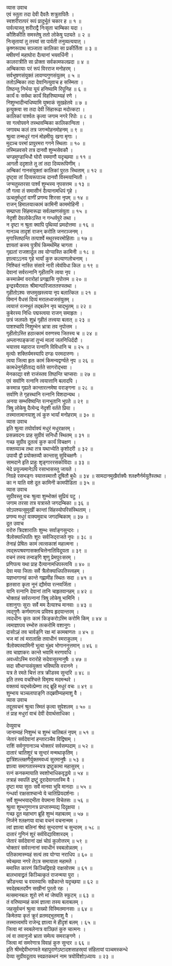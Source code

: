 व्यास उवाच  
एवं स्तुता तदा देवी दैवतैः शत्रुतापितैः ।  
स्वशरीरात्परं रूपं प्रादुर्भूतं चकार ह ॥ १ ॥  
पार्वत्यास्तु शरीराद्वै निःसृता चाम्बिका यदा ।  
कौशिकीति समस्तेषु ततो लोकेषु पठ्यते ॥ २ ॥  
निःसृतायां तु तस्यां सा पार्वती तनुव्यत्ययात् ।  
कृष्णरूपाथ सञ्जाता कालिका सा प्रकीर्तिता ॥ ३ ॥  
मषीवर्णा महाघोरा दैत्यानां भयवर्धिनी ।  
कालरात्रीति सा प्रोक्ता सर्वकामफलप्रदा ॥ ४ ॥  
अम्बिकायाः परं रूपं विरराज मनोहरम् ।  
सर्वभूषणसंयुक्तं लावण्यगुणसंयुतम् ॥ ५ ॥  
ततोऽम्बिका तदा देवानित्युवाच ह सस्मिता ।  
तिष्ठन्तु निर्भया यूयं हनिष्यामि रिपूनिह ॥ ६ ॥  
कार्यं वः सर्वथा कार्यं विहरिष्याम्यहं रणे ।  
निशुम्भादीन्वधिष्यामि युष्माकं सुखहेतवे ॥ ७ ॥  
इत्युक्त्वा सा तदा देवी सिंहारूढा मदोत्कटा ।  
कालिकां पार्श्वतः कृत्वा जगाम नगरे रिपोः ॥ ८ ॥  
सा गत्वोपवने तस्थावम्बिका कालिकान्विता ।  
जगावथ कलं तत्र जगन्मोहनमोहनम् ॥ ९ ॥  
श्रुत्वा तन्मधुरं गानं मोहमीयुः खगा मृगाः ।  
मुदञ्च परमां प्रापुरमरा गगने स्थिताः ॥ १० ॥  
तस्मिन्नवसरे तत्र दानवौ शुम्भसेवकौ ।  
चण्डमुण्डाभिधौ घोरौ रममाणौ यदृच्छया ॥ ११ ॥  
आगतौ ददृशाते तु तां तदा दिव्यरूपिणीम् ।  
अम्बिकां गानसंयुक्तां कालिकां पुरतः स्थिताम् ॥ १२ ॥  
दृष्ट्वा तां दिव्यरूपाञ्च दानवौ विस्मयान्वितौ ।  
जग्मतुस्तरसा पार्श्वं शुम्भस्य नृपसत्तम ॥ १३ ॥  
तौ गत्वा तं समासीनं दैत्यानामधिपं गृहे ।  
ऊचतुर्मधुरां वाणीं प्रणम्य शिरसा नृपम् ॥ १४ ॥  
राजन् हिमालयात्कामं कामिनी काममोहिनी ।  
सम्प्राप्ता सिंहमारूढा सर्वलक्षणसंयुता ॥ १५ ॥  
नेदृशी देवलोकेऽस्ति न गन्धर्वपुरे तथा ।  
न दृष्टा न श्रुता क्वापि पृथिव्यां प्रमदोत्तमा ॥ १६ ॥  
गानञ्च तादृशं राजन् करोति जनरञ्जनम् ।  
मृगास्तिष्ठन्ति तत्पार्श्वे मथुरस्वरमोहिताः ॥ १७ ॥  
ज्ञायतां कस्य पुत्रीयं किमर्थमिह चागता ।  
गृह्यतां राजशार्दूल तव योग्यास्ति कामिनी ॥ १८ ॥  
ज्ञात्वाऽऽनय गृहे भार्यां कुरु कल्याणलोचनाम् ।  
निश्चितं नास्ति संसारे नारी त्वेवंविधा किल ॥ १९ ॥  
देवानां सर्वरत्नानि गृहीतानि त्वया नृप ।  
कस्मान्नेमां वरारोहां प्रगह्णासि नृपोत्तम ॥ २० ॥  
इन्द्रस्यैरावतः श्रीमान्पारिजाततरुस्तथा ।  
गृहीतोऽश्वः सप्तमुखस्त्वया नृप बलात्किल ॥ २१ ॥  
विमानं वैधसं दिव्यं मरालध्वजसंयुतम् ।  
त्वयात्तं रत्नभूतं तद्‌बलेन नृप चाद्‌भुतम् ॥ २२ ॥  
कुबेरस्य निधिः पद्मस्त्वया राजन् समाहृतः ।  
छत्रं जलपतेः शुभ्रं गृहीतं तत्त्वया बलात् ॥ २३ ॥  
पाशश्चापि निशुम्भेन भ्रात्रा तव नृपोत्तम ।  
गृहीतोऽस्ति हठात्कामं वरुणस्य जितस्य च ॥ २४ ॥  
अम्लानपङ्कजां तुभ्यं मालां जलनिधिर्ददौ ।  
भयात्तव महाराज रत्नानि विविधानि च ॥ २५ ॥  
मृत्योः शक्तिर्यमस्यापि दण्डः परमदारुणः ।  
त्वया जित्वा हृतः कामं किमन्यद्वर्ण्यते नृप ॥ २६ ॥  
कामधेनुर्गहीताद्य वर्तते सागरोद्‌भवा ।  
मेनकाद्या वशे राजंस्तव तिष्ठन्ति चाप्सराः ॥ २७ ॥  
एवं सर्वाणि रत्नानि त्वयात्तानि बलादपि ।  
कस्मान्न गृह्यते कान्तारत्नमेषा वराङ्गना ॥ २८ ॥  
सर्वाणि ते गृहस्थानि रत्नानि विशदान्यथ ।  
अनया सम्भविष्यन्ति रत्नभूतानि भूपते ॥ २९ ॥  
त्रिषु लोकेषु दैत्येन्द्र नेदृशी वर्तते प्रिया ।  
तस्मात्तामानयाशु त्वं कुरु भार्यां मनोहराम् ॥ ३० ॥  
व्यास उवाच  
इति श्रुत्वा तयोर्वाक्यं मधुरं मधुराक्षरम् ।  
प्रसन्नवदनः प्राह सुग्रीवं सनिधौ स्थितम् ॥ ३१ ॥  
गच्छ सुग्रीव दूतत्वं कुरु कार्यं विचक्षण ।  
वक्तव्यञ्च तथा तत्र यथाभ्येति कृशोदरी ॥ ३२ ॥  
उपायौ द्वौ प्रयोक्तव्यौ कान्तासु सुविचक्षणैः ।  
सामदाने इति प्राहुः शृङ्गाररसकोविदाः ॥ ३३ ॥  
भेदे प्रयुज्यमानेऽपि रसाभासस्तु जायते ।  
निग्रहे रसभङ्गः स्यात्तस्मात्तौ दूषितौ बुधैः ॥ ३४ ॥
सामदानमुखैर्वाक्यैः श्लक्ष्णैर्नर्मयुतैस्तथा ।  
का न याति वशे दूत कामिनी कामपीडिता ॥ ३५ ॥  
व्यास उवाच  
सुग्रीवस्तु वचः श्रुत्वा शुम्भोक्तं सुप्रियं पटु ।  
जगाम तरसा तत्र यत्रास्ते जगदम्बिका ॥ ३६ ॥  
सोऽपश्यत्सुमुखीं कान्तां सिंहस्योपरिसंस्थिताम् ।  
प्रणम्य मधुरं वाक्यमुवाच जगदम्बिकाम् ॥ ३७ ॥  
दूत उवाच  
वरोरु त्रिदशारातिः शुम्भः सर्वाङ्गसुन्दरः ।  
त्रैलोक्याधिपतिः शूरः सर्वजिद्‌राजते नृपः ॥ ३८ ॥  
तेनाहं प्रेषितः कामं त्वत्सकाशं महात्मना ।  
त्वद्‌रूपश्रवणासक्तचित्तेनातिविदूयता ॥ ३९ ॥  
वचनं तस्य तन्वङ्‌गि शृणु प्रेमपुरःसरम् ।  
प्रणिपत्य यथा प्राह दैत्यानामधिपस्त्वयि ॥ ४० ॥  
देवा मया जिताः सर्वे त्रैलोक्याधिपतिस्त्वहम् ।  
यज्ञभागानहं कान्ते गह्णामीह स्थितः सदा ॥ ४१ ॥  
हृतसारा कृता नूनं द्यौर्मया रत्नवर्जिता ।  
यानि रत्नानि देवानां तानि चाहृतवानहम् ॥ ४२ ॥  
भोक्ताहं सर्वरत्नानां त्रिषु लोकेषु भामिनि ।  
वशानुगाः सुराः सर्वे मम दैत्याश्च मानवाः ॥ ४३ ॥  
त्वद्‌गुणैः कर्णमागत्य प्रविश्य हृदयान्तरम् ।  
त्वदधीनः कृतः कामं किङ्करोऽस्मि करोमि किम् ॥ ४४ ॥  
त्वमाज्ञापय रम्भोरु तत्करोमि वशानुगः ।  
दासोऽहं तव चार्वङ्‌गि रक्ष मां कामबाणतः ॥ ४५ ॥  
भज मां त्वं मरालाक्षि तवाधीनं स्मराकुलम् ।  
त्रैलोक्यस्वामिनी भूत्वा भुंक्ष्व भोगाननुत्तमान् ॥ ४६ ॥  
तव चाज्ञाकरः कान्ते भवामि मरणावधि ।  
अवध्योऽस्मि वरारोहे सदेवासुरमानुषैः ॥ ४७ ॥  
सदा सौभाग्यसंयुक्ता भविष्यसि वरानने ।  
यत्र ते रमते चित्तं तत्र क्रीडस्व सुन्दरि ॥ ४८ ॥  
इति तस्य वचश्चित्ते विमृश्य मदमन्थरे ।  
वक्तव्यं यद्‌भवेत्प्रेम्णा तद्‌ ब्रूहि मधुरं वचः ॥ ४९ ॥  
शुम्भाय चञ्चलापाङ्‌गि तद्‌ब्रवीम्यहमाशु वै ।  
व्यास उवाच  
तद्दूतवचनं श्रुत्वा स्मितं कृत्वा सुपेशलम् ॥ ५० ॥  
तं प्राह मधुरां वाचं देवी देवार्थसाधिका ।  
  
देव्युवाच  
जानाम्यहं निशुम्भं च शुम्भं चातिबलं नृपम् ॥ ५१ ॥  
जेतारं सर्वदेवानां हन्तारञ्चैव विद्विषाम् ।  
राशिं सर्वगुणानाञ्च भोक्तारं सर्वसम्पदाम् ॥ ५२ ॥  
दातारं चातिशूरं च सुन्दरं मन्मथाकृतिम् ।  
द्वात्रिंशल्लक्षणैर्युक्तमवध्यं सुरमानुषैः ॥ ५३ ॥  
ज्ञात्वा समागतास्स्म्यत्र द्रष्टुकामा महासुरम् ।  
रत्नं कनकमायाति स्वशोभाधिकवृद्धये ॥ ५४ ॥  
तत्राहं स्वपतिं द्रष्टुं दूरादेवागतास्मि वै ।  
दृष्टा मया सुराः सर्वे मानवा भुवि मानदाः ॥ ५५ ॥  
गन्धर्वा राक्षसाश्चान्ये ये चातिप्रियदर्शनाः ।  
सर्वे शुम्भभयाद्‌भीता वेपमाना विचेतसः ॥ ५६ ॥  
श्रुत्वा शुम्भगुणानत्र प्राप्तास्म्यद्य दिदृक्षया ।  
गच्छ दूत महाभाग ब्रूहि शुम्भं महाबलम् ॥ ५७ ॥  
निर्जने श्लक्ष्णया वाचा वचनं वचनान्मम ।  
त्वां ज्ञात्वा बलिनां श्रेष्ठं सुन्दराणां च सुन्दरम् ॥ ५८ ॥  
दातारं गुणिनं शूरं सर्वविद्याविशारदम् ।  
जेतारं सर्वदेवानां दक्षं चोग्रं कुलोत्तरम् ॥ ५९ ॥  
भोक्तारं सर्वरत्नानां स्वाधीनं स्वबलोन्नतम् ।  
पतिकामास्म्यहं सत्यं तव योग्या नराधिप ॥ ६० ॥  
स्वेच्छया नगरे तेऽत्र समायाता महामते ।  
ममास्ति कारणं किञ्चिद्विवाहे राक्षसोत्तम ॥ ६१ ॥  
बालभावाद्व्रतं किञ्चित्कृतं राजन्मया पुरा ।  
क्रीडन्त्या च वयस्याभिः सहैकान्ते यदृच्छया ॥ ६२ ॥  
स्वदेहबलदर्पेण सखीनां पुरतो रहः ।  
मत्समानबलः शूरो रणे मां जेष्यति स्फुटम् ॥ ६३ ॥  
तं वरिष्याम्यहं कामं ज्ञात्वा तस्य बलाबलम् ।  
जहसुर्वचनं श्रुत्वा सख्यो विस्मितमानसाः ॥ ६४ ॥  
किमेतया कृतं क्रूरं व्रतमद्‌भुतमाशु वै ।  
तस्मात्त्वमपि राजेन्द्र ज्ञात्वा मे हीदृशं बलम् । ६५ ॥  
जित्वा मां स्वबलेनात्र वाञ्छितं कुरु चात्मनः ।  
त्वं वा तवानुजो भ्राता समेत्य समराङ्गणे ।  
जित्वा मां समरेणात्र विवाहं कुरु सुन्दर ॥ ६६ ॥  
इति श्रीमद्देवीभागवते महापुराणेऽष्टादशसाहस्र्यां संहितायां पञ्चमस्कन्धे  
देव्या सुग्रीवदूताय स्वव्रतकथनं नाम त्रयोविंशोऽध्यायः ॥ २३ ॥

